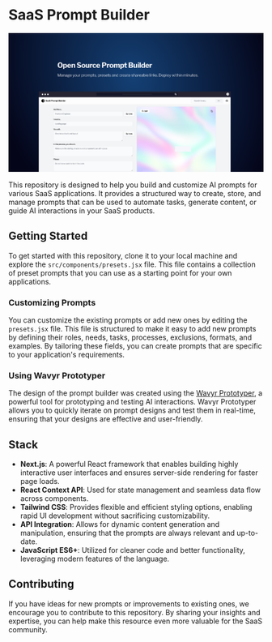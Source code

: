 # SaaS Prompt Builder

![Prompt Builder](/public/images/PromptBuilder.png)

This repository is designed to help you build and customize AI prompts for various SaaS applications. It provides a structured way to create, store, and manage prompts that can be used to automate tasks, generate content, or guide AI interactions in your SaaS products.

## Getting Started

To get started with this repository, clone it to your local machine and explore the `src/components/presets.jsx` file. This file contains a collection of preset prompts that you can use as a starting point for your own applications.

### Customizing Prompts

You can customize the existing prompts or add new ones by editing the `presets.jsx` file. This file is structured to make it easy to add new prompts by defining their roles, needs, tasks, processes, exclusions, formats, and examples. By tailoring these fields, you can create prompts that are specific to your application's requirements.

### Using Wavyr Prototyper

The design of the prompt builder was created using the [Wavyr Prototyper](https://wavyr.com/prototyper), a powerful tool for prototyping and testing AI interactions. Wavyr Prototyper allows you to quickly iterate on prompt designs and test them in real-time, ensuring that your designs are effective and user-friendly.

## Stack

- **Next.js**: A powerful React framework that enables building highly interactive user interfaces and ensures server-side rendering for faster page loads.
- **React Context API**: Used for state management and seamless data flow across components.
- **Tailwind CSS**: Provides flexible and efficient styling options, enabling rapid UI development without sacrificing customizability.
- **API Integration**: Allows for dynamic content generation and manipulation, ensuring that the prompts are always relevant and up-to-date.
- **JavaScript ES6+**: Utilized for cleaner code and better functionality, leveraging modern features of the language.

## Contributing

If you have ideas for new prompts or improvements to existing ones, we encourage you to contribute to this repository. By sharing your insights and expertise, you can help make this resource even more valuable for the SaaS community.
